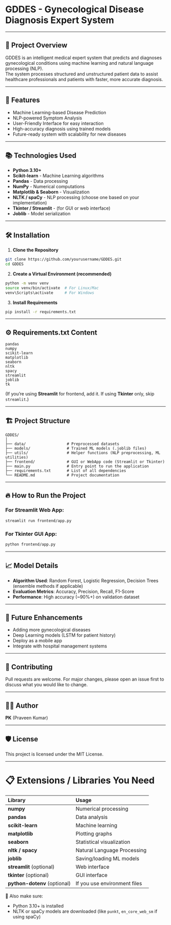 # GDDES - Gynecological Disease Diagnosis Expert System

---

## 🧬 Project Overview
GDDES is an intelligent medical expert system that predicts and diagnoses gynecological conditions using machine learning and natural language processing (NLP).  
The system processes structured and unstructured patient data to assist healthcare professionals and patients with faster, more accurate diagnosis.

---

## 🚀 Features
- Machine Learning-based Disease Prediction  
- NLP-powered Symptom Analysis  
- User-Friendly Interface for easy interaction  
- High-accuracy diagnosis using trained models  
- Future-ready system with scalability for new diseases

---

## 📚 Technologies Used
- **Python 3.10+**
- **Scikit-learn** - Machine Learning algorithms
- **Pandas** - Data processing
- **NumPy** - Numerical computations
- **Matplotlib & Seaborn** - Visualization
- **NLTK / spaCy** - NLP processing (choose one based on your implementation)
- **Tkinter / Streamlit** - (for GUI or web interface)
- **Joblib** - Model serialization

---

## 🛠️ Installation

1. **Clone the Repository**
```bash
git clone https://github.com/yourusername/GDDES.git
cd GDDES
```

2. **Create a Virtual Environment (recommended)**
```bash
python -m venv venv
source venv/bin/activate  # For Linux/Mac
venv\Scripts\activate     # For Windows
```

3. **Install Requirements**
```bash
pip install -r requirements.txt
```

---

## ⚙️ Requirements.txt Content

```
pandas
numpy
scikit-learn
matplotlib
seaborn
nltk
spacy
streamlit
joblib
tk
```

(If you’re using **Streamlit** for frontend, add it. If using **Tkinter** only, skip `streamlit`.)

---

## 🏗️ Project Structure

```plaintext
GDDES/
│
├── data/                  # Preprocessed datasets
├── models/                # Trained ML models (.joblib files)
├── utils/                 # Helper functions (NLP preprocessing, ML utilities)
├── frontend/              # GUI or WebApp code (Streamlit or Tkinter)
├── main.py                # Entry point to run the application
├── requirements.txt       # List of all dependencies
└── README.md              # Project documentation
```

---

## 🔥 How to Run the Project

### For Streamlit Web App:
```bash
streamlit run frontend/app.py
```

### For Tkinter GUI App:
```bash
python frontend/app.py
```

---

## 📈 Model Details
- **Algorithm Used**: Random Forest, Logistic Regression, Decision Trees (ensemble methods if applicable)
- **Evaluation Metrics**: Accuracy, Precision, Recall, F1-Score
- **Performance**: High accuracy (~90%+) on validation dataset

---

## 📌 Future Enhancements
- Adding more gynecological diseases
- Deep Learning models (LSTM for patient history)
- Deploy as a mobile app
- Integrate with hospital management systems

---

## 🤝 Contributing
Pull requests are welcome. For major changes, please open an issue first to discuss what you would like to change.

---

## 🧑‍💻 Author
**PK** (Praveen Kumar)

---

## 🛡️ License
This project is licensed under the MIT License.

---

# 📋 Extensions / Libraries You Need

| Library | Usage |
|:--------|:------|
| **numpy** | Numerical processing |
| **pandas** | Data analysis |
| **scikit-learn** | Machine learning |
| **matplotlib** | Plotting graphs |
| **seaborn** | Statistical visualization |
| **nltk / spacy** | Natural Language Processing |
| **joblib** | Saving/loading ML models |
| **streamlit** (optional) | Web interface |
| **tkinter** (optional) | GUI interface |
| **python-dotenv** (optional) | If you use environment files |

🔢 Also make sure:
- Python 3.10+ is installed  
- NLTK or spaCy models are downloaded (like `punkt`, `en_core_web_sm` if using spaCy)

